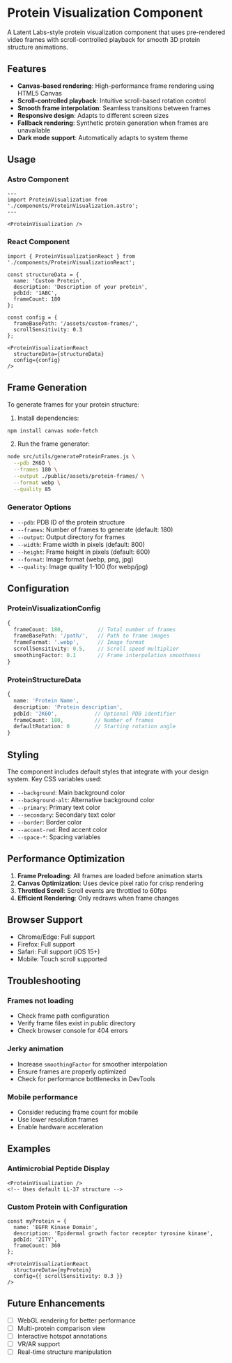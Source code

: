 # Protein Visualization Component

A Latent Labs-style protein visualization component that uses pre-rendered video frames with scroll-controlled playback for smooth 3D protein structure animations.

## Features

- **Canvas-based rendering**: High-performance frame rendering using HTML5 Canvas
- **Scroll-controlled playback**: Intuitive scroll-based rotation control
- **Smooth frame interpolation**: Seamless transitions between frames
- **Responsive design**: Adapts to different screen sizes
- **Fallback rendering**: Synthetic protein generation when frames are unavailable
- **Dark mode support**: Automatically adapts to system theme

## Usage

### Astro Component

```astro
---
import ProteinVisualization from './components/ProteinVisualization.astro';
---

<ProteinVisualization />
```

### React Component

```tsx
import { ProteinVisualizationReact } from './components/ProteinVisualizationReact';

const structureData = {
  name: 'Custom Protein',
  description: 'Description of your protein',
  pdbId: '1ABC',
  frameCount: 180
};

const config = {
  frameBasePath: '/assets/custom-frames/',
  scrollSensitivity: 0.3
};

<ProteinVisualizationReact 
  structureData={structureData}
  config={config}
/>
```

## Frame Generation

To generate frames for your protein structure:

1. Install dependencies:
```bash
npm install canvas node-fetch
```

2. Run the frame generator:
```bash
node src/utils/generateProteinFrames.js \
  --pdb 2K6O \
  --frames 180 \
  --output ./public/assets/protein-frames/ \
  --format webp \
  --quality 85
```

### Generator Options

- `--pdb`: PDB ID of the protein structure
- `--frames`: Number of frames to generate (default: 180)
- `--output`: Output directory for frames
- `--width`: Frame width in pixels (default: 800)
- `--height`: Frame height in pixels (default: 600)
- `--format`: Image format (webp, png, jpg)
- `--quality`: Image quality 1-100 (for webp/jpg)

## Configuration

### ProteinVisualizationConfig

```typescript
{
  frameCount: 180,           // Total number of frames
  frameBasePath: '/path/',   // Path to frame images
  frameFormat: '.webp',      // Image format
  scrollSensitivity: 0.5,    // Scroll speed multiplier
  smoothingFactor: 0.1       // Frame interpolation smoothness
}
```

### ProteinStructureData

```typescript
{
  name: 'Protein Name',
  description: 'Protein description',
  pdbId: '2K6O',            // Optional PDB identifier
  frameCount: 180,          // Number of frames
  defaultRotation: 0        // Starting rotation angle
}
```

## Styling

The component includes default styles that integrate with your design system. Key CSS variables used:

- `--background`: Main background color
- `--background-alt`: Alternative background color
- `--primary`: Primary text color
- `--secondary`: Secondary text color
- `--border`: Border color
- `--accent-red`: Red accent color
- `--space-*`: Spacing variables

## Performance Optimization

1. **Frame Preloading**: All frames are loaded before animation starts
2. **Canvas Optimization**: Uses device pixel ratio for crisp rendering
3. **Throttled Scroll**: Scroll events are throttled to 60fps
4. **Efficient Rendering**: Only redraws when frame changes

## Browser Support

- Chrome/Edge: Full support
- Firefox: Full support
- Safari: Full support (iOS 15+)
- Mobile: Touch scroll supported

## Troubleshooting

### Frames not loading
- Check frame path configuration
- Verify frame files exist in public directory
- Check browser console for 404 errors

### Jerky animation
- Increase `smoothingFactor` for smoother interpolation
- Ensure frames are properly optimized
- Check for performance bottlenecks in DevTools

### Mobile performance
- Consider reducing frame count for mobile
- Use lower resolution frames
- Enable hardware acceleration

## Examples

### Antimicrobial Peptide Display
```astro
<ProteinVisualization />
<!-- Uses default LL-37 structure -->
```

### Custom Protein with Configuration
```tsx
const myProtein = {
  name: 'EGFR Kinase Domain',
  description: 'Epidermal growth factor receptor tyrosine kinase',
  pdbId: '2ITY',
  frameCount: 360
};

<ProteinVisualizationReact 
  structureData={myProtein}
  config={{ scrollSensitivity: 0.3 }}
/>
```

## Future Enhancements

- [ ] WebGL rendering for better performance
- [ ] Multi-protein comparison view
- [ ] Interactive hotspot annotations
- [ ] VR/AR support
- [ ] Real-time structure manipulation